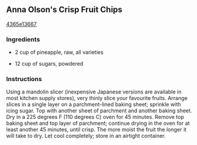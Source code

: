 ## Anna Olson's Crisp Fruit Chips

[4365e13667](http://www.food.com/recipe/anna-olsons-crisp-fruit-chips-197973)

### Ingredients

 - 2 cup of pineapple, raw, all varieties

 - 12 cup of sugars, powdered

### Instructions

Using a mandolin slicer (inexpensive Japanese versions are available in most kitchen supply stores), very thinly slice your favourite fruits. Arrange slices in a single layer on a parchment-lined baking sheet; sprinkle with icing sugar. Top with another sheet of parchment and another baking sheet. Dry in a 225 degrees F (110 degrees C) oven for 45 minutes. Remove top baking sheet and top layer of parchment; continue drying in the oven for at least another 45 minutes, until crisp. The more moist the fruit the longer it will take to dry. Let cool completely; store in an airtight container.